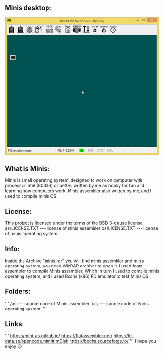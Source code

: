 ## Minis desktop:
![minis os](/snapshot.png)

## What is Minis:
Minis is small operating system, designed to work on 
computer with processor intel (80386) or better.
written by me as hobby for fun and learning how
computers work.
Minis assembler also written by me, and I used to compile minis OS.

## License:
This project is licensed under the terms of the BSD 3-clause license.
as/LICENSE.TXT --- license of minis assembler
os/LICENSE.TXT --- license of minis operating system.

## Info:
Inside the Archive "minis.rar" you will find minis assembler and minis operating system, you need WinRAR archiver to open it.
I used fasm assembler to compile Minis assembler, Which in turn I used to compile minis operating system, and I used Bochs (x86) PC emulator to test Minis OS.

## Folders:
'''
/as --- source code of Minis assembler.
/os --- source code of Minis operating system.
'''
## Links:
'''
https://mini-as.github.io/
https://flatassembler.net/
https://ltr-data.se/opencode.html#ImDisk
https://bochs.sourceforge.io/
'''
I hope you enjoy :wink:
